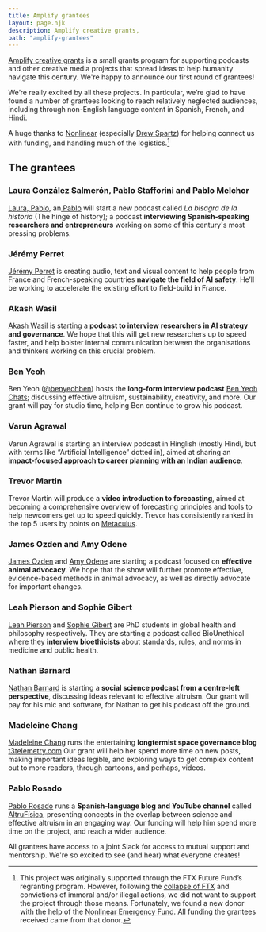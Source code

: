 ```yaml
---
title: Amplify grantees
layout: page.njk
description: Amplify creative grants,
path: "amplify-grantees"
---
```


<div class="episode-image_variable max-200">

<!-- ![Share image](../images/grants/megaphone.png) -->

</div>

[Amplify creative grants](https://hearthisidea.com/grants/) is a small grants program for supporting podcasts and other creative media projects that spread ideas to help humanity navigate this century. We're happy to announce our first round of grantees!

We’re really excited by all these projects. In particular, we’re glad to have found a number of grantees looking to reach relatively neglected audiences, including through non-English language content in Spanish, French, and Hindi.

A huge thanks to [Nonlinear](https://www.nonlinear.org/) (especially [Drew Spartz](https://forum.effectivealtruism.org/users/meta)) for helping connect us with funding, and handling much of the logistics.[^1]

[^1]: This project was originally supported through the FTX Future Fund’s regranting program. However, following the [collapse of FTX](https://80000hours.org/2022/11/regarding-the-collapse-of-ftx/) and convictions of immoral and/or illegal actions, we did not want to support the project through those means. Fortunately, we found a new donor with the help of the [Nonlinear Emergency Fund](https://www.lesswrong.com/posts/SkoxdYCAozBPfcJrP/announcing-nonlinear-emergency-funding). All funding the grantees received came from that donor.

## The grantees

### Laura González Salmerón, Pablo Stafforini and Pablo Melchor

[Laura](https://www.linkedin.com/in/laura-gonz%C3%A1lez-salmer%C3%B3n/),[ Pablo](https://www.stafforini.com/), an[ Pablo](https://www.linkedin.com/in/pmelchor/) will start a new podcast called *La bisagra de la historia* (The hinge of history); a podcast **interviewing Spanish-speaking researchers and entrepreneurs** working on some of this century's most pressing problems.

### Jérémy Perret

[Jérémy Perret](http://www.jrmyp.net/) is creating audio, text and visual content to help people from France and French-speaking countries **navigate the field of AI safety**. He’ll be working to accelerate the existing effort to field-build in France.

### Akash Wasil

[Akash Wasil](https://www.linkedin.com/in/akash-wasil-74bb50120/) is starting a **podcast to interview researchers in AI strategy and governance**. We hope that this will get new researchers up to speed faster, and help bolster internal communication between the organisations and thinkers working on this crucial problem.

### Ben Yeoh

Ben Yeoh ([@benyeohben](https://twitter.com/benyeohben?ref_src=twsrc^google|twcamp^serp|twgr^author)) hosts the **long-form interview podcast** [Ben Yeoh Chats](https://www.youtube.com/c/BenYeohChats); discussing effective altruism, sustainability, creativity, and more. Our grant will pay for studio time, helping Ben continue to grow his podcast.

### Varun Agrawal

Varun Agrawal is starting an interview podcast in Hinglish (mostly Hindi, but with terms like “Artificial Intelligence” dotted in), aimed at sharing an **impact-focused approach to career planning with an Indian audience**.

### Trevor Martin

Trevor Martin will produce a **video introduction to forecasting**, aimed at becoming a comprehensive overview of forecasting principles and tools to help newcomers get up to speed quickly. Trevor has consistently ranked in the top 5 users by points on [Metaculus](https://www.metaculus.com/).

### James Ozden and Amy Odene

[James Ozden](https://jamesozden.com/) and [Amy Odene](https://www.linkedin.com/in/amy-odene-29901414b/) are starting a podcast focused on **effective animal advocacy**. We hope that the show will further promote effective, evidence-based methods in animal advocacy, as well as directly advocate for important changes.

### Leah Pierson and Sophie Gibert

[Leah Pierson](https://www.leahpierson.com/) and [Sophie Gibert](https://www.sophiegibert.com/) are PhD students in global health and philosophy respectively. They are starting a podcast called BioUnethical where they **interview bioethicists** about standards, rules, and norms in medicine and public health.

### Nathan Barnard

[Nathan Barnard](https://www.linkedin.com/in/nathan-barnard-1208981aa/) is starting a **social science podcast from a centre-left perspective**, discussing ideas relevant to effective altruism. Our grant will pay for his mic and software, for Nathan to get his podcast off the ground. 

### Madeleine Chang

[Madeleine Chang](https://madchang.com/) runs the entertaining **longtermist space governance blog** [t3telemetry.com](http://t3telemetry.com) Our grant will help her spend more time on new posts, making important ideas legible, and exploring ways to get complex content out to more readers, through cartoons, and perhaps, videos.

### Pablo Rosado

[Pablo Rosado](https://pablorosado.com/sobre-mi/) runs a **Spanish-language blog and YouTube channel** called[ AltruFísica](https://pablorosado.com/altrufisica/), presenting concepts in the overlap between science and effective altruism in an engaging way. Our funding will help him spend more time on the project, and reach a wider audience. 

All grantees have access to a joint Slack for access to mutual support and mentorship. We're so excited to see (and hear) what everyone creates!

